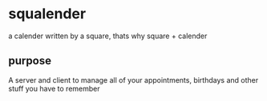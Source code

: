 # squalender

a calender written by a square, thats why square + calender


## purpose

A server and client to manage all of your appointments, birthdays and other stuff you have to remember
